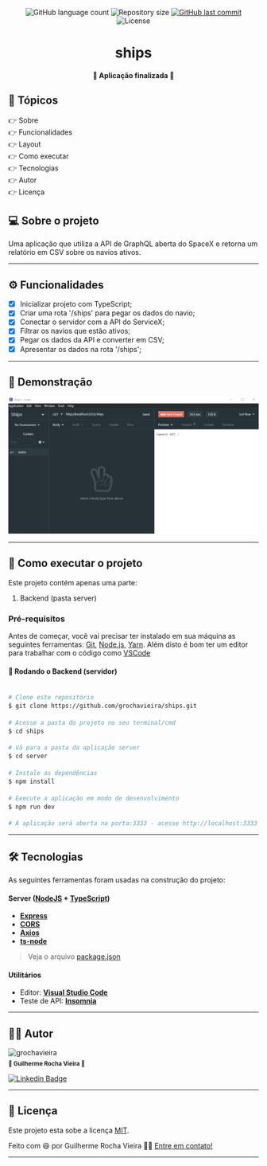 <p align="center">
  <img alt="GitHub language count" src="https://img.shields.io/github/languages/count/grochavieira/ships?color=%2304D361&style=flat">

  <img alt="Repository size" src="https://img.shields.io/github/repo-size/grochavieira/ships?style=flat">
  
  <a href="https://github.com/grochavieira/ships/commits/master">
    <img alt="GitHub last commit" src="https://img.shields.io/github/last-commit/grochavieira/ships?style=flat">
  </a>
    
   <img alt="License" src="https://img.shields.io/badge/license-MIT-brightgreen?style=flat">
  
 
</p>
<h1 align="center">
    ships
</h1>

<h4 align="center"> 
	🚧  Aplicação finalizada 🚧
</h4>

## 🏁 Tópicos

<p>
 👉<a href="#-sobre-o-projeto" style="text-decoration: none; "> Sobre</a> <br/>
👉<a href="#-funcionalidades" style="text-decoration: none; "> Funcionalidades</a> <br/>
👉<a href="#-layout" style="text-decoration: none"> Layout</a> <br/>
👉<a href="#-como-executar-o-projeto" style="text-decoration: none"> Como executar</a> <br/>
👉<a href="#-tecnologias" style="text-decoration: none"> Tecnologias</a> <br/>
👉<a href="#-autor" style="text-decoration: none"> Autor</a> <br/>
👉<a href="#user-content--licença" style="text-decoration: none"> Licença</a>

</p>

## 💻 Sobre o projeto

Uma aplicação que utiliza a API de GraphQL aberta do SpaceX e retorna um relatório em CSV sobre os navios ativos.

---

<a name="-funcionalidades"></a>

## ⚙️ Funcionalidades

- [x] Inicializar projeto com TypeScript;
- [x] Criar uma rota '/ships' para pegar os dados do navio;
- [x] Conectar o servidor com a API do ServiceX;
- [x] Filtrar os navios que estão ativos;
- [x] Pegar os dados da API e converter em CSV;
- [x] Apresentar os dados na rota '/ships';

---

## 🤖 Demonstração

<p align="center">
    <img src="assets/demonstration.gif">
</p>

---

## 🚀 Como executar o projeto

Este projeto contém apenas uma parte:

1. Backend (pasta server)

### Pré-requisitos

Antes de começar, você vai precisar ter instalado em sua máquina as seguintes ferramentas:
[Git](https://git-scm.com), [Node.js](https://nodejs.org/en/), [Yarn](https://classic.yarnpkg.com/en/docs/install).
Além disto é bom ter um editor para trabalhar com o código como [VSCode](https://code.visualstudio.com/)

#### 🧭 Rodando o Backend (servidor)

```bash

# Clone este repositório
$ git clone https://github.com/grochavieira/ships.git

# Acesse a pasta do projeto no seu terminal/cmd
$ cd ships

# Vá para a pasta da aplicação server
$ cd server

# Instale as dependências
$ npm install

# Execute a aplicação em modo de desenvolvimento
$ npm run dev

# A aplicação será aberta na porta:3333 - acesse http://localhost:3333

```

---

## 🛠 Tecnologias

As seguintes ferramentas foram usadas na construção do projeto:

#### **Server** ([NodeJS](https://nodejs.org/en/) + [TypeScript](https://www.typescriptlang.org/))

- **[Express](https://expressjs.com/)**
- **[CORS](https://expressjs.com/en/resources/middleware/cors.html)**
- **[Axios](https://github.com/axios/axios)**
- **[ts-node](https://github.com/TypeStrong/ts-node)**

> Veja o arquivo [package.json](https://github.com/grochavieira/ships/blob/master/server/package.json)

#### **Utilitários**

- Editor: **[Visual Studio Code](https://code.visualstudio.com/)**
- Teste de API: **[Insomnia](https://insomnia.rest/)**

---

<a name="-autor"></a>

## 🦸‍♂️ **Autor**

<p>
 <img src="https://avatars.githubusercontent.com/u/48029638?s=460&u=40540691957b5aabf04e2e1d4cddf8d3633cb1be&v=4" width="150px;" alt="grochavieira"/>
 <br />
 <sub><strong>🌟 Guilherme Rocha Vieira 🌟</strong></sub>
</p>

[![Linkedin Badge](https://img.shields.io/badge/-linkedin-blue?style=flat&logo=Linkedin&logoColor=white&link=https://www.linkedin.com/in/grochavieira/)](https://www.linkedin.com/in/grochavieira/)

---

## 📝 Licença

Este projeto esta sobe a licença [MIT](./LICENSE).

Feito com :satisfied: por Guilherme Rocha Vieira 👋🏽 [Entre em contato!](https://www.linkedin.com/in/grochavieira/)

---
